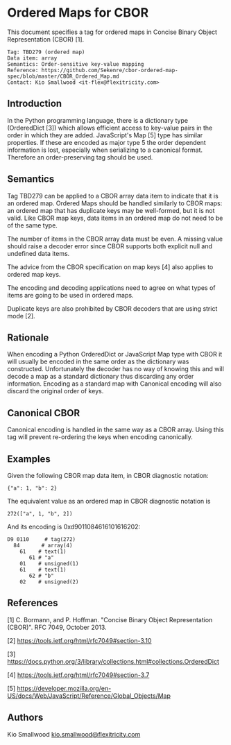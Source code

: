 # Ordered Maps for CBOR

This document specifies a tag for ordered maps in Concise Binary Object Representation (CBOR) [1].

    Tag: TBD279 (ordered map)
    Data item: array
    Semantics: Order-sensitive key-value mapping
    Reference: https://github.com/Sekenre/cbor-ordered-map-spec/blob/master/CBOR_Ordered_Map.md
    Contact: Kio Smallwood <it-flex@flexitricity.com>

## Introduction

In the Python programming language, there is a dictionary type (OrderedDict [3]) which allows efficient access to key-value
pairs in the order in which they are added.
JavaScript's Map [5] type has similar properties.
If these are encoded as major type 5 the order dependent information
is lost, especially when serializing to a canonical format. Therefore an order-preserving tag should be used.

## Semantics

Tag TBD279 can be applied to a CBOR array data item to indicate that it is an ordered map. Ordered Maps should be handled
similarly to CBOR maps: an ordered map that has duplicate keys may be well-formed, but it is not valid. Like
CBOR map keys, data items in an ordered map do not need to be of the same type.

The number of items in the CBOR array data must be even. A missing value should raise a decoder error since CBOR supports
both explicit null and undefined data items.

The advice from the CBOR specification on map keys [4] also applies to ordered map keys.

The encoding and decoding applications need to agree on what types of items are going to be used in ordered maps.

Duplicate keys are also prohibited by CBOR decoders that are using strict mode [2].

## Rationale

When encoding a Python OrderedDict or JavaScript Map type with CBOR it will usually be encoded in the same order as the dictionary was
constructed. Unfortunately the decoder has no way of knowing this and will decode a map as a standard dictionary
thus discarding any order information. Encoding as a standard map with Canonical encoding will also discard the original
order of keys.

## Canonical CBOR

Canonical encoding is handled in the same way as a CBOR array. Using this tag will prevent re-ordering the keys when
encoding canonically.

## Examples

Given the following CBOR map data item, in CBOR diagnostic notation:

    {"a": 1, "b": 2}

The equivalent value as an ordered map in CBOR diagnostic notation is

    272(["a", 1, "b", 2])

And its encoding is 0xd9011084616101616202:

    D9 0110     # tag(272)
      84       # array(4)
        61    # text(1)
           61 # "a"
        01    # unsigned(1)
        61    # text(1)
           62 # "b"
        02    # unsigned(2)

## References

[1] C. Bormann, and P. Hoffman. "Concise Binary Object Representation (CBOR)". RFC 7049, October 2013.

[2] https://tools.ietf.org/html/rfc7049#section-3.10

[3] https://docs.python.org/3/library/collections.html#collections.OrderedDict

[4] https://tools.ietf.org/html/rfc7049#section-3.7

[5] https://developer.mozilla.org/en-US/docs/Web/JavaScript/Reference/Global_Objects/Map

## Authors

Kio Smallwood <kio.smallwood@flexitricity.com>
